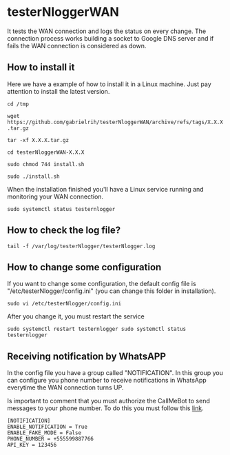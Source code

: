 # testerNloggerWAN
It tests the WAN connection and logs the status on every change.
The connection process works building a socket to Google DNS server and if fails the WAN connection is considered as down.

## How to install it
Here we have a example of how to install it in a Linux machine. Just pay attention to install the latest version.

``cd /tmp``

``wget https://github.com/gabrielrih/testerNloggerWAN/archive/refs/tags/X.X.X.tar.gz``

``tar -xf X.X.X.tar.gz``

``cd testerNloggerWAN-X.X.X``

``sudo chmod 744 install.sh``

``sudo ./install.sh``

When the installation finished you'll have a Linux service running and monitoring your WAN connection.

``
sudo systemctl status testernlogger
``


## How to check the log file?
``
tail -f /var/log/testerNlogger/testerNlogger.log
``


## How to change some configuration
If you want to change some configuration, the default config file is "/etc/testerNlogger/config.ini" (you can change this folder in installation).

``
sudo vi /etc/testerNlogger/config.ini
``

After you change it, you must restart the service

``
sudo systemctl restart testernlogger
sudo systemctl status testernlogger
``


## Receiving notification by WhatsAPP
In the config file you have a group called "NOTIFICATION". In this group you can configure you phone number to receive notifications in WhatsApp everytime the WAN connection turns UP.

Is important to comment that you must authorize the CallMeBot to send messages to your phone number. To do this you must follow this [link](https://www.callmebot.com/blog/free-api-whatsapp-messages/).


```
[NOTIFICATION]
ENABLE_NOTIFICATION = True
ENABLE_FAKE_MODE = False
PHONE_NUMBER = +555599887766
API_KEY = 123456
```